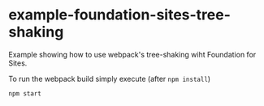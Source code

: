 # example-foundation-sites-tree-shaking

Example showing how to use webpack's tree-shaking wiht Foundation for Sites.

To run the webpack build simply execute (after `npm install`)

```bash
npm start
```
